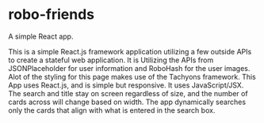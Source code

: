 # robo-friends

A simple React app.

This is a simple React.js framework application utilizing a few outside APIs to create a stateful web application.  It is Utilizing the APIs from JSONPlaceholder for user information and RoboHash for the user images. Alot of the styling for this page makes use of the Tachyons framework.
This App uses React.js, and is simple but responsive. It uses JavaScript/JSX. The search and title stay on screen regardless of size, and the number of cards across will change based on width. The app dynamically searches only the cards that align with what is entered in the search box.
